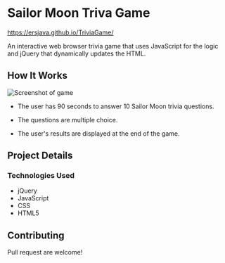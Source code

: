 # Sailor Moon Triva Game
https://ersjava.github.io/TriviaGame/

An interactive web browser trivia game that uses JavaScript for the logic and jQuery that dynamically updates the HTML.

## How It Works

![Screenshot of game](/assets/images/screenshot01.png) 

* The user has 90 seconds to answer 10 Sailor Moon trivia questions.

* The questions are multiple choice.

* The user's results are displayed at the end of the game.


## Project Details

### Technologies Used
* jQuery
* JavaScript
* CSS
* HTML5

## Contributing
Pull request are welcome!

